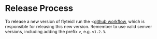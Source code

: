 # Release Process

To release a new version of flyteidl run the <[github workflow](https://github.com/flyteorg/flyte/blob/master/.github/workflows/flyteidl-release.yml), which is responsible for releasing this new version. Remember to use valid semver versions, including adding the prefix `v`, e.g. `v1.2.3`.

